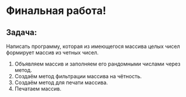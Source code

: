 Финальная работа!
===
Задача:
---
Написать программу, которая из имеющегося массива целых чисел формирует массив из четных чисел.

1. Объявляем массив и заполняем его рандомными числами через метод.
2. Создаём метод фильтрации массива на чётность.
3. Создаём метод для печати массива.
4. Печатаем массив.